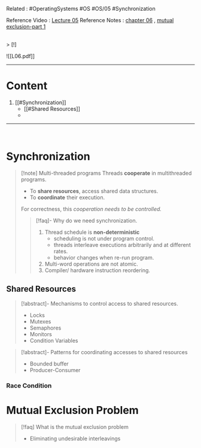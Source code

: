 Related :  #OperatingSystems #OS #OS/05 #Synchronization

Reference Video :  [Lecture 05](file:///E:%5CAcademics%5CSEM%203%5CCS2043-Operating%20Systems%5CLecture%20Video%5CLecture%205.mp4)
Reference Notes :  [chapter 06](file:///E:%5CAcademics%5CSEM%203%5CCS2043-Operating%20Systems%5CLecture%20note%5CNew%20notes%5Cch6.pptx) , [mutual exclusion-part 1](file:///E:%5CAcademics%5CSEM%203%5CCS2043-Operating%20Systems%5CLecture%20note%5CNew%20notes%5Cmutualexclusion-part%201.ppt)

<br>
> [!]

![[L06.pdf]]

---
# Content
1. [[#Synchronization]]
	- [[#Shared Resources]]
	- 

---

<br>

# Synchronization
> [!note] Multi-threaded programs
> Threads **cooperate** in multithreaded programs.
> - To **share resources**, access shared data structures.
> - To **coordinate** their execution.
> 
> For correctness, this *cooperation needs to be controlled.*
> 
> > [!faq]- Why do we need synchronization.
> > 1. Thread schedule is **non-deterministic**
> > 	- scheduling is not under program control.
> > 	- threads interleave executions arbitrarily and at different rates.
> > 	- behavior changes when re-run program.
> > 2. Multi-word operations are not atomic.
> > 3. Compiler/ hardware instruction reordering.

## Shared Resources
 > [!abstract]- Mechanisms to control access to shared resources.
 > - Locks
 > - Mutexes
 > - Semaphores
 > - Monitors
 > - Condition Variables
 
 > [!abstract]- Patterns for coordinating accesses to shared resources
 > - Bounded buffer
 > - Producer-Consumer
 
### Race Condition




# Mutual Exclusion Problem

> [!faq] What is the mutual exclusion problem
> - Eliminating undesirable interleavings  

